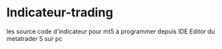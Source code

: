 # Indicateur-trading
les source code d'indicateur pour mt5 à programmer depuis IDE Editor du metatrader 5 sur pc
